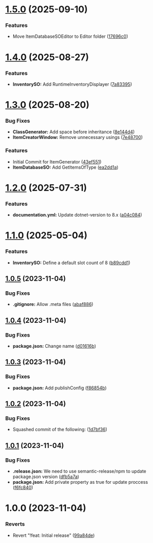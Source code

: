 # [1.5.0](https://github.com/alimertcetin/xiv.filo.inventorysystem/compare/v1.4.0...v1.5.0) (2025-09-10)


### Features

* Move ItemDatabaseSOEditor to Editor folder ([17696c0](https://github.com/alimertcetin/xiv.filo.inventorysystem/commit/17696c020d16bb4e3912255c6aecae4611a8495c))

# [1.4.0](https://github.com/alimertcetin/xiv.filo.inventorysystem/compare/v1.3.0...v1.4.0) (2025-08-27)


### Features

* **InventorySO:** Add RuntimeInventoryDisplayer ([7a83395](https://github.com/alimertcetin/xiv.filo.inventorysystem/commit/7a8339552cce007f89578cd20a524b0aa67e2819))

# [1.3.0](https://github.com/alimertcetin/xiv.filo.inventorysystem/compare/v1.2.0...v1.3.0) (2025-08-20)


### Bug Fixes

* **ClassGenerator:** Add space before inheritance ([8e144d4](https://github.com/alimertcetin/xiv.filo.inventorysystem/commit/8e144d44193979a1a868f05570588d441a863e8d))
* **ItemCreatorWindow:** Remove unnecessary usings ([7e48700](https://github.com/alimertcetin/xiv.filo.inventorysystem/commit/7e4870018c495dc7a195804fba223b06dd4b679d))


### Features

* Initial Commit for ItemGenerator ([43ef551](https://github.com/alimertcetin/xiv.filo.inventorysystem/commit/43ef5511a32dd8bdf45349dec0fb433a27dd54a3))
* **ItemDatabaseSO:** Add GetItemsOfType ([ea2dd1a](https://github.com/alimertcetin/xiv.filo.inventorysystem/commit/ea2dd1ade2e32eb78327182065d8c64922c1dd12))

# [1.2.0](https://github.com/alimertcetin/xiv.filo.inventorysystem/compare/v1.1.0...v1.2.0) (2025-07-31)


### Features

* **documentation.yml:** Update dotnet-version to 8.x ([a04c084](https://github.com/alimertcetin/xiv.filo.inventorysystem/commit/a04c08490080ae02f7536021e3bef92fed38eada))

# [1.1.0](https://github.com/alimertcetin/xiv.filo.inventorysystem/compare/v1.0.5...v1.1.0) (2025-05-04)


### Features

* **InventorySO:** Define a default slot count of 8 ([b89cdd1](https://github.com/alimertcetin/xiv.filo.inventorysystem/commit/b89cdd1809df728a4f21faf1843bddb4dfa4960c))

## [1.0.5](https://github.com/alimertcetin/xiv.filo.inventorysystem/compare/v1.0.4...v1.0.5) (2023-11-04)


### Bug Fixes

* **.gitignore:** Allow .meta files ([abaf886](https://github.com/alimertcetin/xiv.filo.inventorysystem/commit/abaf886d196c7e4c4a68986ed325062d94aef7da))

## [1.0.4](https://github.com/alimertcetin/xiv.filo.inventorysystem/compare/v1.0.3...v1.0.4) (2023-11-04)


### Bug Fixes

* **package.json:** Change name ([d01616b](https://github.com/alimertcetin/xiv.filo.inventorysystem/commit/d01616b090694bb5a6c76707fe2ca2e4707ecfd0))

## [1.0.3](https://github.com/alimertcetin/xiv.filo.inventorysystem/compare/v1.0.2...v1.0.3) (2023-11-04)


### Bug Fixes

* **package.json:** Add publishConfig ([f86854b](https://github.com/alimertcetin/xiv.filo.inventorysystem/commit/f86854b5734909db4402a975f0065acb8e8c02d8))

## [1.0.2](https://github.com/alimertcetin/xiv.filo.inventorysystem/compare/v1.0.1...v1.0.2) (2023-11-04)


### Bug Fixes

* Squashed commit of the following: ([1d7bf36](https://github.com/alimertcetin/xiv.filo.inventorysystem/commit/1d7bf3616a273bc6dd49fb04971806d6d581f8a7))

## [1.0.1](https://github.com/alimertcetin/xiv.filo.inventorysystem/compare/v1.0.0...v1.0.1) (2023-11-04)


### Bug Fixes

* **.release.json:** We need to use semantic-release/npm to update package.json version ([dfb5a7a](https://github.com/alimertcetin/xiv.filo.inventorysystem/commit/dfb5a7ae6a83d271564b25518b8d0a26244c2565))
* **package.json:** Add private property as true for update proccess ([f6fc840](https://github.com/alimertcetin/xiv.filo.inventorysystem/commit/f6fc8400eb09d3f9ed5e604e9479b0fac9ba52ec))

# 1.0.0 (2023-11-04)


### Reverts

* Revert "!feat: Initial release" ([99a84de](https://github.com/alimertcetin/xiv.filo.inventorysystem/commit/99a84de9cbc7eb4b08a446b92a4d3bc5710020ba))
